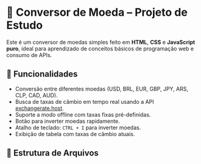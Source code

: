 # 💱 Conversor de Moeda – Projeto de Estudo

Este é um conversor de moedas simples feito em **HTML**, **CSS** e **JavaScript puro**, ideal para aprendizado de conceitos básicos de programação web e consumo de APIs.

## 🚀 Funcionalidades
- Conversão entre diferentes moedas (USD, BRL, EUR, GBP, JPY, ARS, CLP, CAD, AUD).
- Busca de taxas de câmbio em tempo real usando a API [exchangerate.host](https://exchangerate.host).
- Suporte a modo offline com taxas fixas pré-definidas.
- Botão para inverter moedas rapidamente.
- Atalho de teclado: `CTRL + I` para inverter moedas.
- Exibição de tabela com taxas de câmbio atuais.

## 📂 Estrutura de Arquivos
